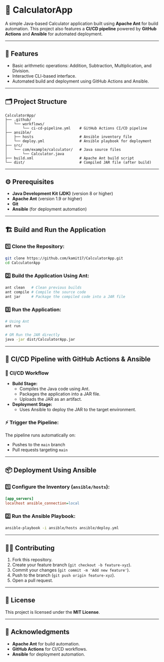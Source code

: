 # 📱 CalculatorApp

A simple Java-based Calculator application built using **Apache Ant** for build automation. This project also features a **CI/CD pipeline** powered by **GitHub Actions** and **Ansible** for automated deployment.

---

## 🚀 Features
- Basic arithmetic operations: Addition, Subtraction, Multiplication, and Division.
- Interactive CLI-based interface.
- Automated build and deployment using GitHub Actions and Ansible.

---

## 🗂️ Project Structure

```
CalculatorApp/
├── .github/
│   └── workflows/
│       └── ci-cd-pipeline.yml    # GitHub Actions CI/CD pipeline
├── ansible/
│   ├── hosts                     # Ansible inventory file
│   └── deploy.yml                # Ansible playbook for deployment
├── src/
│   └── com/example/calculator/   # Java source files
│       └── Calculator.java
├── build.xml                     # Apache Ant build script
└── dist/                         # Compiled JAR file (after build)
```

---

## ⚙️ Prerequisites
- **Java Development Kit (JDK)** (version 8 or higher)
- **Apache Ant** (version 1.9 or higher)
- **Git**
- **Ansible** (for deployment automation)

---

## 🏗️ Build and Run the Application

### 1️⃣ **Clone the Repository:**
```bash
git clone https://github.com/kamit17/CalculatorApp.git
cd CalculatorApp
```

### 2️⃣ **Build the Application Using Ant:**
```bash
ant clean   # Clean previous builds
ant compile # Compile the source code
ant jar     # Package the compiled code into a JAR file
```

### 3️⃣ **Run the Application:**
```bash
# Using Ant
ant run

# OR Run the JAR directly
java -jar dist/CalculatorApp.jar
```

---

## 🔄 CI/CD Pipeline with GitHub Actions & Ansible

### 🚀 **CI/CD Workflow**
- **Build Stage:**
  - Compiles the Java code using Ant.
  - Packages the application into a JAR file.
  - Uploads the JAR as an artifact.
- **Deployment Stage:**
  - Uses Ansible to deploy the JAR to the target environment.

### ⚡ **Trigger the Pipeline:**
The pipeline runs automatically on:
- Pushes to the `main` branch
- Pull requests targeting `main`

---

## 📦 Deployment Using Ansible

### 1️⃣ **Configure the Inventory (`ansible/hosts`):**
```ini
[app_servers]
localhost ansible_connection=local
```

### 2️⃣ **Run the Ansible Playbook:**
```bash
ansible-playbook -i ansible/hosts ansible/deploy.yml
```

---

## 👨‍💻 Contributing
1. Fork this repository.
2. Create your feature branch (`git checkout -b feature-xyz`).
3. Commit your changes (`git commit -m 'Add new feature'`).
4. Push to the branch (`git push origin feature-xyz`).
5. Open a pull request.

---

## 📜 License
This project is licensed under the **MIT License**.

---

## 🤝 Acknowledgments
- **Apache Ant** for build automation.
- **GitHub Actions** for CI/CD workflows.
- **Ansible** for deployment automation.




